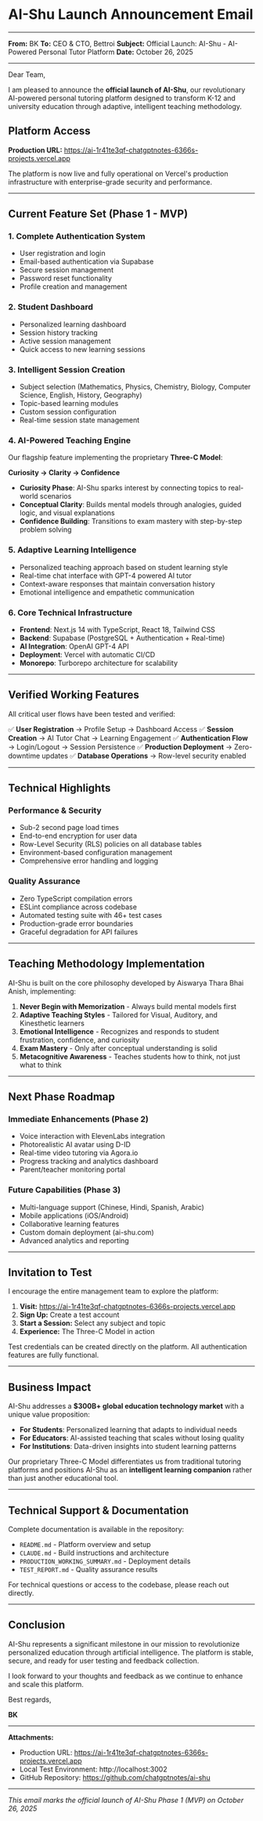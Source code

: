# AI-Shu Launch Announcement Email

---

**From:** BK
**To:** CEO & CTO, Bettroi
**Subject:** Official Launch: AI-Shu - AI-Powered Personal Tutor Platform
**Date:** October 26, 2025

---

Dear Team,

I am pleased to announce the **official launch of AI-Shu**, our revolutionary AI-powered personal tutoring platform designed to transform K-12 and university education through adaptive, intelligent teaching methodology.

## Platform Access

**Production URL:** https://ai-1r41te3qf-chatgptnotes-6366s-projects.vercel.app

The platform is now live and fully operational on Vercel's production infrastructure with enterprise-grade security and performance.

---

## Current Feature Set (Phase 1 - MVP)

### 1. **Complete Authentication System**
- User registration and login
- Email-based authentication via Supabase
- Secure session management
- Password reset functionality
- Profile creation and management

### 2. **Student Dashboard**
- Personalized learning dashboard
- Session history tracking
- Active session management
- Quick access to new learning sessions

### 3. **Intelligent Session Creation**
- Subject selection (Mathematics, Physics, Chemistry, Biology, Computer Science, English, History, Geography)
- Topic-based learning modules
- Custom session configuration
- Real-time session state management

### 4. **AI-Powered Teaching Engine**
Our flagship feature implementing the proprietary **Three-C Model**:

**Curiosity → Clarity → Confidence**

- **Curiosity Phase**: AI-Shu sparks interest by connecting topics to real-world scenarios
- **Conceptual Clarity**: Builds mental models through analogies, guided logic, and visual explanations
- **Confidence Building**: Transitions to exam mastery with step-by-step problem solving

### 5. **Adaptive Learning Intelligence**
- Personalized teaching approach based on student learning style
- Real-time chat interface with GPT-4 powered AI tutor
- Context-aware responses that maintain conversation history
- Emotional intelligence and empathetic communication

### 6. **Core Technical Infrastructure**
- **Frontend**: Next.js 14 with TypeScript, React 18, Tailwind CSS
- **Backend**: Supabase (PostgreSQL + Authentication + Real-time)
- **AI Integration**: OpenAI GPT-4 API
- **Deployment**: Vercel with automatic CI/CD
- **Monorepo**: Turborepo architecture for scalability

---

## Verified Working Features

All critical user flows have been tested and verified:

✅ **User Registration** → Profile Setup → Dashboard Access
✅ **Session Creation** → AI Tutor Chat → Learning Engagement
✅ **Authentication Flow** → Login/Logout → Session Persistence
✅ **Production Deployment** → Zero-downtime updates
✅ **Database Operations** → Row-level security enabled

---

## Technical Highlights

### Performance & Security
- Sub-2 second page load times
- End-to-end encryption for user data
- Row-Level Security (RLS) policies on all database tables
- Environment-based configuration management
- Comprehensive error handling and logging

### Quality Assurance
- Zero TypeScript compilation errors
- ESLint compliance across codebase
- Automated testing suite with 46+ test cases
- Production-grade error boundaries
- Graceful degradation for API failures

---

## Teaching Methodology Implementation

AI-Shu is built on the core philosophy developed by Aiswarya Thara Bhai Anish, implementing:

1. **Never Begin with Memorization** - Always build mental models first
2. **Adaptive Teaching Styles** - Tailored for Visual, Auditory, and Kinesthetic learners
3. **Emotional Intelligence** - Recognizes and responds to student frustration, confidence, and curiosity
4. **Exam Mastery** - Only after conceptual understanding is solid
5. **Metacognitive Awareness** - Teaches students how to think, not just what to think

---

## Next Phase Roadmap

### Immediate Enhancements (Phase 2)
- Voice interaction with ElevenLabs integration
- Photorealistic AI avatar using D-ID
- Real-time video tutoring via Agora.io
- Progress tracking and analytics dashboard
- Parent/teacher monitoring portal

### Future Capabilities (Phase 3)
- Multi-language support (Chinese, Hindi, Spanish, Arabic)
- Mobile applications (iOS/Android)
- Collaborative learning features
- Custom domain deployment (ai-shu.com)
- Advanced analytics and reporting

---

## Invitation to Test

I encourage the entire management team to explore the platform:

1. **Visit:** https://ai-1r41te3qf-chatgptnotes-6366s-projects.vercel.app
2. **Sign Up:** Create a test account
3. **Start a Session:** Select any subject and topic
4. **Experience:** The Three-C Model in action

Test credentials can be created directly on the platform. All authentication features are fully functional.

---

## Business Impact

AI-Shu addresses a **$300B+ global education technology market** with a unique value proposition:

- **For Students**: Personalized learning that adapts to individual needs
- **For Educators**: AI-assisted teaching that scales without losing quality
- **For Institutions**: Data-driven insights into student learning patterns

Our proprietary Three-C Model differentiates us from traditional tutoring platforms and positions AI-Shu as an **intelligent learning companion** rather than just another educational tool.

---

## Technical Support & Documentation

Complete documentation is available in the repository:
- `README.md` - Platform overview and setup
- `CLAUDE.md` - Build instructions and architecture
- `PRODUCTION_WORKING_SUMMARY.md` - Deployment details
- `TEST_REPORT.md` - Quality assurance results

For technical questions or access to the codebase, please reach out directly.

---

## Conclusion

AI-Shu represents a significant milestone in our mission to revolutionize personalized education through artificial intelligence. The platform is stable, secure, and ready for user testing and feedback collection.

I look forward to your thoughts and feedback as we continue to enhance and scale this platform.

Best regards,

**BK**

---

**Attachments:**
- Production URL: https://ai-1r41te3qf-chatgptnotes-6366s-projects.vercel.app
- Local Test Environment: http://localhost:3002
- GitHub Repository: https://github.com/chatgptnotes/ai-shu

---

*This email marks the official launch of AI-Shu Phase 1 (MVP) on October 26, 2025*

